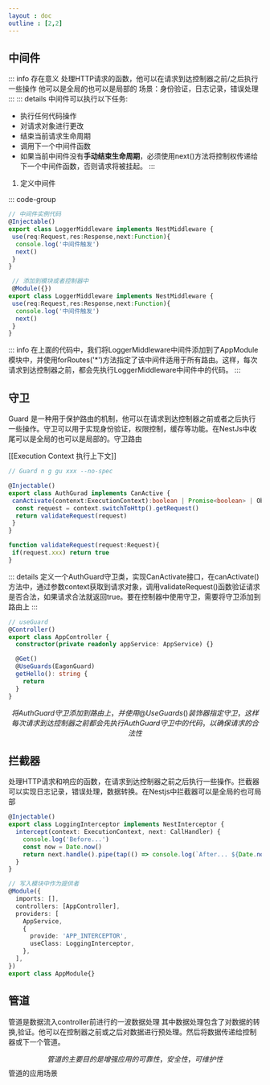 ```yaml
--- 
layout : doc
outline : [2,2]
---
```


## 中间件

::: info 存在意义
 处理HTTP请求的函数，他可以在请求到达控制器之前/之后执行一些操作 他可以是全局的也可以是局部的
 场景：身份验证，日志记录，错误处理
:::
::: details
中间件可以执行以下任务:

- 执行任何代码操作
- 对请求对象进行更改
- 结束当前请求生命周期
- 调用下一个中间件函数
- 如果当前中间件没有**手动结束生命周期**，必须使用next()方法将控制权传递给下一个中间件函数，否则请求将被挂起。
:::

1. 定义中间件

::: code-group

```typescript [index.ts]
// 中间件实例代码
@Injectable()
export class LoggerMiddleware implements NestMiddleware {
 use(req:Request,res:Response,next:Function){
  console.log('中间件触发')
  next()
 }
}
```

```typescript [使用]
 // 添加到模块或者控制器中
 @Module({})
export class LoggerMiddleware implements NestMiddleware {
 use(req:Request,res:Response,next:Function){
  console.log('中间件触发')
  next()
 }
}
```

::: info
在上面的代码中，我们将LoggerMiddleware中间件添加到了AppModule模块中，并使用forRoutes('*')方法指定了该中间件适用于所有路由。这样，每次请求到达控制器之前，都会先执行LoggerMiddleware中间件中的代码。
:::

## 守卫

 Guard 是一种用于保护路由的机制，他可以在请求到达控制器之前或者之后执行一些操作。守卫可以用于实现身份验证，权限控制，缓存等功能。在NestJs中收尾可以是全局的也可以是局部的。守卫路由

[[Execution Context 执行上下文]]

```typescript
// Guard n g gu xxx --no-spec

@Injectable()
export class AuthGurad implements CanActive {
 canActivate(contenxt:ExecutionContext):boolean | Promise<boolean> | Observable<boolean>{
  const request = context.switchToHttp().getRequest()
  return validateRequest(request)
 }
}

function validateRequest(request:Request){
 if(request.xxx) return true 
}
```

::: details
定义一个AuthGuard守卫类，实现CanActivate接口，在canActivate()方法中，通过参数context获取到请求对象，调用validateRequest()函数验证请求是否合法，如果请求合法就返回true。要在控制器中使用守卫，需要将守卫添加到路由上
:::

```typescript
// useGuard
@Controller()
export class AppController {
  constructor(private readonly appService: AppService) {}

  @Get()
  @UseGuards(EagonGuard)
  getHello(): string {
    return
  }
}
```

$$
将AuthGuard守卫添加到路由上，并使用@UseGuards()装饰器指定守卫，这样每次请求到达控制器之前都会先执行AuthGuard守卫中的代码，以确保请求的合法性
$$

## 拦截器

 处理HTTP请求和响应的函数，在请求到达控制器之前之后执行一些操作。拦截器可以实现日志记录，错误处理，数据转换。在Nestjs中拦截器可以是全局的也可局部

```typescript
@Injectable()
export class LoggingInterceptor implements NestInterceptor {
  intercept(context: ExecutionContext, next: CallHandler) {
    console.log('Before...')
    const now = Date.now()
    return next.handle().pipe(tap(() => console.log(`After... ${Date.now() - now}ms`)))
  }
}
```

```typescript
// 写入模块中作为提供者
@Module({
  imports: [],
  controllers: [AppController],
  providers: [
    AppService,
    {
      provide: 'APP_INTERCEPTOR',
      useClass: LoggingInterceptor,
    },
  ],
})
export class AppModule{}
```

## 管道

 管道是数据流入controller前进行的一波数据处理
 其中数据处理包含了对数据的转换,验证。他可以在控制器之前或之后对数据进行预处理。然后将数据传递给控制器或下一个管道。

$$管道的主要目的是增强应用的可靠性，安全性，可维护性$$
管道的应用场景
